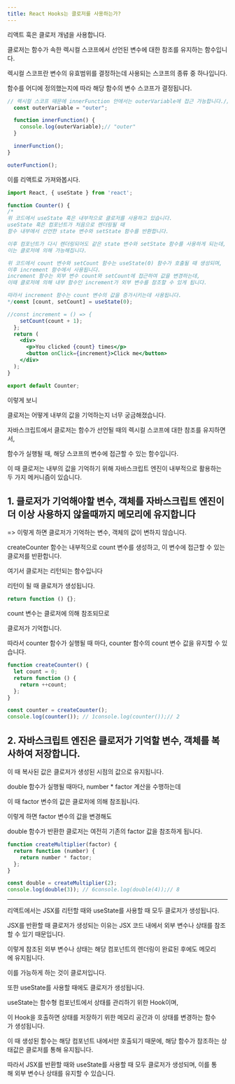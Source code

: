 ```yaml
---
title: React Hooks는 클로저를 사용하는가?
---
```


리액트 훅은 클로저 개념을 사용합니다.

클로저는 함수가 속한 렉시컬 스코프에서 선언된 변수에 대한 참조를 유지하는 함수입니다.

렉시컬 스코프란 변수의 유효범위를 결정하는데 사용되는 스코프의 종류 중 하나입니다.

함수를 어디에 정의했는지에 따라 해당 함수의 변수 스코프가 결정됩니다.

```jsx
// 렉시컬 스코프 때문에 innerFunction 안에서는 outerVariable에 접근 가능합니다.// innerFunction 함수가 outerFunction 함수 내부에서 정의됐으므로// outerFunction의 함수 스코프에 접근 가능합니다.function outerFunction() {
  const outerVariable = "outer";

  function innerFunction() {
    console.log(outerVariable);// "outer"
  }

  innerFunction();
}

outerFunction();
```

이를 리액트로 가져와봅시다.

```jsx
import React, { useState } from 'react';

function Counter() {
/*
위 코드에서 useState 훅은 내부적으로 클로저를 사용하고 있습니다.
useState 훅은 컴포넌트가 처음으로 렌더링될 때
함수 내부에서 선언한 state 변수와 setState 함수를 반환합니다.

이후 컴포넌트가 다시 렌더링되어도 같은 state 변수와 setState 함수를 사용하게 되는데,
이는 클로저에 의해 가능해집니다.

위 코드에서 count 변수와 setCount 함수는 useState(0) 함수가 호출될 때 생성되며,
이후 increment 함수에서 사용됩니다.
increment 함수는 외부 변수 count와 setCount에 접근하여 값을 변경하는데,
이때 클로저에 의해 내부 함수인 increment가 외부 변수를 참조할 수 있게 됩니다.

따라서 increment 함수는 count 변수의 값을 증가시키는데 사용됩니다.
*/const [count, setCount] = useState(0);

//const increment = () => {
    setCount(count + 1);
  };
  return (
    <div>
      <p>You clicked {count} times</p>
      <button onClick={increment}>Click me</button>
    </div>
  );
}

export default Counter;
```

이렇게 보니

클로저는 어떻게 내부의 값을 기억하는지 너무 궁금해졌습니다.

자바스크립트에서 클로저는 함수가 선언될 때의 렉시컬 스코프에 대한 참조를 유지하면서,

함수가 실행될 때, 해당 스코프의 변수에 접근할 수 있는 함수입니다.

이 때 클로저는 내부의 값을 기억하기 위해 자바스크립트 엔진이 내부적으로 활용하는 두 가지 메커니즘이 있습니다.

## 1. 클로저가 기억해야할 변수, 객체를 자바스크립트 엔진이 더 이상 사용하지 않을때까지 메모리에 유지합니다

=> 이렇게 하면 클로저가 기억하는 변수, 객체의 값이 변하지 않습니다.

createCounter 함수는 내부적으로 count 변수를 생성하고, 이 변수에 접근할 수 있는 클로저를 반환합니다.

여기서 클로저는 리턴되는 함수입니다

리턴이 될 때 클로저가 생성됩니다.

```jsx
return function () {};
```

count 변수는 클로저에 의해 참조되므로

클로저가 기억합니다.

따라서 counter 함수가 실행될 때 마다, counter 함수의 count 변수 값을 유지할 수 있습니다.

```jsx
function createCounter() {
  let count = 0;
  return function () {
    return ++count;
  };
}

const counter = createCounter();
console.log(counter()); // 1console.log(counter());// 2
```

## 2. 자바스크립트 엔진은 클로저가 기억할 변수, 객체를 복사하여 저장합니다.

이 때 복사된 값은 클로저가 생성된 시점의 값으로 유지됩니다.

double 함수가 실행될 때마다, number \* factor 계산을 수행하는데

이 때 factor 변수의 값은 클로저에 의해 참조됩니다.

이렇게 하면 factor 변수의 값을 변경해도

double 함수가 반환한 클로저는 여전히 기존의 factor 값을 참조하게 됩니다.

```jsx
function createMultiplier(factor) {
  return function (number) {
    return number * factor;
  };
}

const double = createMultiplier(2);
console.log(double(3)); // 6console.log(double(4));// 8
```

---

리액트에서는 JSX를 리턴할 때와 useState를 사용할 때 모두 클로저가 생성됩니다.

JSX를 반환할 때 클로저가 생성되는 이유는 JSX 코드 내에서 외부 변수나 상태를 참조할 수 있기 때문입니다.

이렇게 참조된 외부 변수나 상태는 해당 컴포넌트의 렌더링이 완료된 후에도 메모리에 유지됩니다.

이를 가능하게 하는 것이 클로저입니다.

또한 useState를 사용할 때에도 클로저가 생성됩니다.

useState는 함수형 컴포넌트에서 상태를 관리하기 위한 Hook이며,

이 Hook을 호출하면 상태를 저장하기 위한 메모리 공간과 이 상태를 변경하는 함수가 생성됩니다.

이 때 생성된 함수는 해당 컴포넌트 내에서만 호출되기 때문에, 해당 함수가 참조하는 상태값은 클로저를 통해 유지됩니다.

따라서 JSX를 반환할 때와 useState를 사용할 때 모두 클로저가 생성되며, 이를 통해 외부 변수나 상태를 유지할 수 있습니다.

